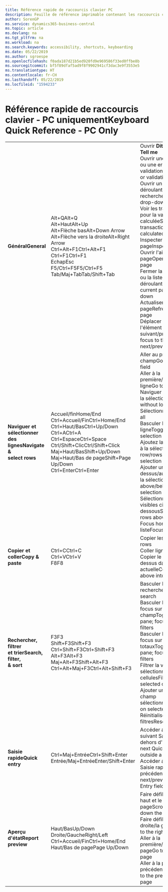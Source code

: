 ```yaml
---
title: Référence rapide de raccourcis clavier PC
description: Feuille de référence imprimable contenant les raccourcis clavier les plus populaires pour les utilisateurs de PC.
author: SorenGP
ms.service: dynamics365-business-central
ms.topic: article
ms.devlang: na
ms.tgt_pltfrm: na
ms.workload: na
ms.search.keywords: accessibility, shortcuts, keyboarding
ms.date: 05/22/2019
ms.author: sgroespe
ms.openlocfilehash: f0ada187d21b5ed920fd9e969586f33ed0ffbe8b
ms.sourcegitcommit: bf5f89dfaf5ad9f8f9902941cf3dac3e9f3553e5
ms.translationtype: HT
ms.contentlocale: fr-CH
ms.lasthandoff: 05/22/2019
ms.locfileid: "1594233"
---
```

# <a name="keyboard-quick-reference---pc-only"></a><span data-ttu-id="93589-103">Référence rapide de raccourcis clavier - PC uniquement</span><span class="sxs-lookup"><span data-stu-id="93589-103">Keyboard Quick Reference - PC Only</span></span>

||||  
|----------------|-----------|----------------|
|<span data-ttu-id="93589-104">**Général**</span><span class="sxs-lookup"><span data-stu-id="93589-104">**General**</span></span>|<span data-ttu-id="93589-105">Alt+Q</span><span class="sxs-lookup"><span data-stu-id="93589-105">Alt+Q</span></span><br /><span data-ttu-id="93589-106">Alt+Haut</span><span class="sxs-lookup"><span data-stu-id="93589-106">Alt+Up</span></span><br /><span data-ttu-id="93589-107">Alt+Flèche bas</span><span class="sxs-lookup"><span data-stu-id="93589-107">Alt+Down Arrow</span></span><br /><span data-ttu-id="93589-108">Alt+Flèche vers la droite</span><span class="sxs-lookup"><span data-stu-id="93589-108">Alt+Right Arrow</span></span><br /><span data-ttu-id="93589-109">Ctrl+Alt+F1</span><span class="sxs-lookup"><span data-stu-id="93589-109">Ctrl+Alt+F1</span></span><br /><span data-ttu-id="93589-110">Ctrl+F1</span><span class="sxs-lookup"><span data-stu-id="93589-110">Ctrl+F1</span></span><br /><span data-ttu-id="93589-111">Echap</span><span class="sxs-lookup"><span data-stu-id="93589-111">Esc</span></span><br /><span data-ttu-id="93589-112">F5/Ctrl+F5</span><span class="sxs-lookup"><span data-stu-id="93589-112">F5/Ctrl+F5</span></span><br /><span data-ttu-id="93589-113">Tab/Maj+Tab</span><span class="sxs-lookup"><span data-stu-id="93589-113">Tab/Shift+Tab</span></span><br />|<span data-ttu-id="93589-114">Ouvrir **Dites-moi**</span><span class="sxs-lookup"><span data-stu-id="93589-114">Open **Tell me**</span></span><br /><span data-ttu-id="93589-115">Ouvrir une info-bulle ou une erreur de validation</span><span class="sxs-lookup"><span data-stu-id="93589-115">Open tooltip or validation error</span></span><br /><span data-ttu-id="93589-116">Ouvrir un menu déroulant ou une recherche</span><span class="sxs-lookup"><span data-stu-id="93589-116">Open a drop-down or look up</span></span><br /><span data-ttu-id="93589-117">Voir les transactions pour la valeur calculée</span><span class="sxs-lookup"><span data-stu-id="93589-117">See the transactions for calculated value</span></span><br /><span data-ttu-id="93589-118">Inspecter la page</span><span class="sxs-lookup"><span data-stu-id="93589-118">Inspect the page</span></span><br /><span data-ttu-id="93589-119">Ouvrir l'aide de la page</span><span class="sxs-lookup"><span data-stu-id="93589-119">Open help for the page</span></span><br /><span data-ttu-id="93589-120">Fermer la page actuelle ou la liste déroulante</span><span class="sxs-lookup"><span data-stu-id="93589-120">Close the current page or drop-down</span></span><br /><span data-ttu-id="93589-121">Actualiser/recharger la page</span><span class="sxs-lookup"><span data-stu-id="93589-121">Refresh/reload page</span></span><br /><span data-ttu-id="93589-122">Déplacer le focus sur l'élément suivant/précédent</span><span class="sxs-lookup"><span data-stu-id="93589-122">Move focus to the next/previous element</span></span>|
|<span data-ttu-id="93589-123">**Naviguer et <br />sélectionner des lignes**</span><span class="sxs-lookup"><span data-stu-id="93589-123">**Navigate &<br />select rows**</span></span>| <span data-ttu-id="93589-124">Accueil/fin</span><span class="sxs-lookup"><span data-stu-id="93589-124">Home/End</span></span><br /><span data-ttu-id="93589-125">Ctrl+Accueil/Fin</span><span class="sxs-lookup"><span data-stu-id="93589-125">Ctrl+Home/End</span></span> <br /><span data-ttu-id="93589-126">Ctrl+Haut/Bas</span><span class="sxs-lookup"><span data-stu-id="93589-126">Ctrl+Up/Down</span></span><br /><span data-ttu-id="93589-127">Ctrl+A</span><span class="sxs-lookup"><span data-stu-id="93589-127">Ctrl+A</span></span> <br /><span data-ttu-id="93589-128">Ctrl+Espace</span><span class="sxs-lookup"><span data-stu-id="93589-128">Ctrl+Space</span></span><br /><span data-ttu-id="93589-129">Ctrl/Shift+Clic</span><span class="sxs-lookup"><span data-stu-id="93589-129">Ctrl/Shift+Click</span></span><br /><span data-ttu-id="93589-130">Maj+Haut/Bas</span><span class="sxs-lookup"><span data-stu-id="93589-130">Shift+Up/Down</span></span><br /><span data-ttu-id="93589-131">Maj+Haut/Bas de page</span><span class="sxs-lookup"><span data-stu-id="93589-131">Shift+Page Up/Down</span></span><br /><span data-ttu-id="93589-132">Ctrl+Enter</span><span class="sxs-lookup"><span data-stu-id="93589-132">Ctrl+Enter</span></span>| <span data-ttu-id="93589-133">Aller au premier/dernier champ</span><span class="sxs-lookup"><span data-stu-id="93589-133">Go to first/last field</span></span><br /><span data-ttu-id="93589-134">Aller à la première/dernière ligne</span><span class="sxs-lookup"><span data-stu-id="93589-134">Go to first/last row</span></span><br /><span data-ttu-id="93589-135">Naviguer sans perdre la sélection</span><span class="sxs-lookup"><span data-stu-id="93589-135">Navigate without losing selection</span></span><br /><span data-ttu-id="93589-136">Sélectionner tout</span><span class="sxs-lookup"><span data-stu-id="93589-136">Select all</span></span><br /><span data-ttu-id="93589-137">Basculer la sélection de ligne</span><span class="sxs-lookup"><span data-stu-id="93589-137">Toggle row selection</span></span><br /> <span data-ttu-id="93589-138">Ajoutez la ou les lignes à la sélection</span><span class="sxs-lookup"><span data-stu-id="93589-138">Add the row/rows to the selection</span></span><br /><span data-ttu-id="93589-139">Ajouter une ligne au-dessus/au dessous de la sélection</span><span class="sxs-lookup"><span data-stu-id="93589-139">Add row above/below to selection</span></span><br /><span data-ttu-id="93589-140">Sélectionner les lignes visibles ci-dessus/ci-dessous</span><span class="sxs-lookup"><span data-stu-id="93589-140">Select visible rows above/below</span></span> <br /><span data-ttu-id="93589-141">Focus hors de la liste</span><span class="sxs-lookup"><span data-stu-id="93589-141">Focus out of the list</span></span>|
|<span data-ttu-id="93589-142">**Copier et coller**</span><span class="sxs-lookup"><span data-stu-id="93589-142">**Copy & paste**</span></span>|<span data-ttu-id="93589-143">Ctrl+C</span><span class="sxs-lookup"><span data-stu-id="93589-143">Ctrl+C</span></span><br /><span data-ttu-id="93589-144">Ctrl+V</span><span class="sxs-lookup"><span data-stu-id="93589-144">Ctrl+V</span></span><br /><span data-ttu-id="93589-145">F8</span><span class="sxs-lookup"><span data-stu-id="93589-145">F8</span></span>|<span data-ttu-id="93589-146">Copier les lignes</span><span class="sxs-lookup"><span data-stu-id="93589-146">Copy rows</span></span><br /><span data-ttu-id="93589-147">Coller lignes</span><span class="sxs-lookup"><span data-stu-id="93589-147">Paste rows</span></span><br /><span data-ttu-id="93589-148">Copier le champ au-dessus dans la ligne actuelle</span><span class="sxs-lookup"><span data-stu-id="93589-148">Copy field above into current row</span></span>|
|<span data-ttu-id="93589-149">**Rechercher, filtrer <br />et trier**</span><span class="sxs-lookup"><span data-stu-id="93589-149">**Search, filter, <br />& sort**</span></span>|<span data-ttu-id="93589-150">F3</span><span class="sxs-lookup"><span data-stu-id="93589-150">F3</span></span><br /><span data-ttu-id="93589-151">Shift+F3</span><span class="sxs-lookup"><span data-stu-id="93589-151">Shift+F3</span></span><br /><span data-ttu-id="93589-152">Ctrl+Shift+F3</span><span class="sxs-lookup"><span data-stu-id="93589-152">Ctrl+Shift+F3</span></span><br /><span data-ttu-id="93589-153">Alt+F3</span><span class="sxs-lookup"><span data-stu-id="93589-153">Alt+F3</span></span><br /><span data-ttu-id="93589-154">Maj+Alt+F3</span><span class="sxs-lookup"><span data-stu-id="93589-154">Shift+Alt+F3</span></span><br /><span data-ttu-id="93589-155">Ctrl+Alt+Maj+F3</span><span class="sxs-lookup"><span data-stu-id="93589-155">Ctrl+Alt+Shift+F3</span></span>|<span data-ttu-id="93589-156">Basculer la recherche</span><span class="sxs-lookup"><span data-stu-id="93589-156">Toggle search</span></span><br /><span data-ttu-id="93589-157">Basculer le volet Filtre ; focus sur les filtres de champ</span><span class="sxs-lookup"><span data-stu-id="93589-157">Toggle filter pane; focus on field filters</span></span><br /><span data-ttu-id="93589-158">Basculer le volet Filtre ; focus sur les filtres de totaux</span><span class="sxs-lookup"><span data-stu-id="93589-158">Toggle filter pane; focus on totals filters</span></span><br /><span data-ttu-id="93589-159">Filtrer la valeur sélectionnée de cellules</span><span class="sxs-lookup"><span data-stu-id="93589-159">Filter on selected cell value</span></span><br /><span data-ttu-id="93589-160">Ajouter un filtre au champ sélectionnée</span><span class="sxs-lookup"><span data-stu-id="93589-160">Add filter on selected field</span></span><br /><span data-ttu-id="93589-161">Réinitialiser les filtres</span><span class="sxs-lookup"><span data-stu-id="93589-161">Reset filters</span></span>|
|<span data-ttu-id="93589-162">**Saisie rapide**</span><span class="sxs-lookup"><span data-stu-id="93589-162">**Quick entry**</span></span>|<span data-ttu-id="93589-163">Ctrl+Maj+Entrée</span><span class="sxs-lookup"><span data-stu-id="93589-163">Ctrl+Shift+Enter</span></span><br /><span data-ttu-id="93589-164">Entrée/Maj+Entrée</span><span class="sxs-lookup"><span data-stu-id="93589-164">Enter/Shift+Enter</span></span>|<span data-ttu-id="93589-165">Accéder au champ suivant Saisie rapide en dehors d'une liste</span><span class="sxs-lookup"><span data-stu-id="93589-165">Go to next Quick Entry field outside a list</span></span><br /><span data-ttu-id="93589-166">Accéder au champ Saisie rapide précédent/suivant</span><span class="sxs-lookup"><span data-stu-id="93589-166">Go to next/previous Quick Entry field</span></span>|
|<span data-ttu-id="93589-167">**Aperçu d'état**</span><span class="sxs-lookup"><span data-stu-id="93589-167">**Report preview**</span></span>|<span data-ttu-id="93589-168">Haut/Bas</span><span class="sxs-lookup"><span data-stu-id="93589-168">Up/Down</span></span><br /><span data-ttu-id="93589-169">Droite/Gauche</span><span class="sxs-lookup"><span data-stu-id="93589-169">Right/Left</span></span><br /><span data-ttu-id="93589-170">Ctrl+Accueil/Fin</span><span class="sxs-lookup"><span data-stu-id="93589-170">Ctrl+Home/End</span></span><br /><span data-ttu-id="93589-171">Haut/Bas de page</span><span class="sxs-lookup"><span data-stu-id="93589-171">Page Up/Down</span></span>|<span data-ttu-id="93589-172">Faire défiler vers le haut et le bas de la page</span><span class="sxs-lookup"><span data-stu-id="93589-172">Scroll up and down the page</span></span><br /><span data-ttu-id="93589-173">Faire défiler vers la droite/la gauche</span><span class="sxs-lookup"><span data-stu-id="93589-173">Scroll to the right/left</span></span> <br /><span data-ttu-id="93589-174">Aller à la première/dernière page</span><span class="sxs-lookup"><span data-stu-id="93589-174">Go to the first/last page</span></span><br /><span data-ttu-id="93589-175">Aller à la page précédente/suivante</span><span class="sxs-lookup"><span data-stu-id="93589-175">Go to the previous/next page</span></span>|
